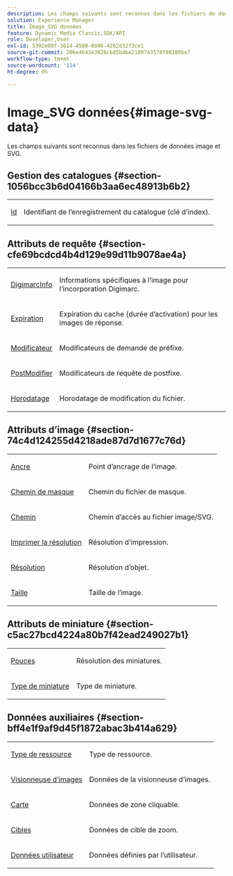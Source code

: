```yaml
---
description: Les champs suivants sont reconnus dans les fichiers de données image et SVG.
solution: Experience Manager
title: Image_SVG données
feature: Dynamic Media Classic,SDK/API
role: Developer,User
exl-id: 5392e08f-3614-4588-8846-4262d32f3ce1
source-git-commit: 206e4643e3926cb85b4be2189743578f88180be7
workflow-type: tm+mt
source-wordcount: '114'
ht-degree: 0%

---
```


# Image_SVG données{#image-svg-data}

Les champs suivants sont reconnus dans les fichiers de données image et SVG.

## Gestion des catalogues {#section-1056bcc3b6d04166b3aa6ec48913b6b2}

<table id="table_823F89CAD494441690D28F18005F774C"> 
 <tbody> 
  <tr> 
   <td colname="col1"> <p><span class="codeph"><a href="/help/aem-is-ir-api/is-api/image-catalog/image-serving-api-ref/c-image-catalog-reference/c-image-svg-data-reference/c-image-data-reference/r-id-cat.md" type="reference" format="dita" scope="local"> Id</a></span> </p> </td> 
   <td colname="col2"> <p>Identifiant de l’enregistrement du catalogue (clé d’index). </p> </td> 
  </tr> 
 </tbody> 
</table>

## Attributs de requête {#section-cfe69bcdcd4b4d129e99d11b9078ae4a}

<table id="table_C070C676835F49918E1B3BBF81471B09"> 
 <tbody> 
  <tr> 
   <td colname="col1"> <p><span class="codeph"><a href="../../../../../../is-api/image-catalog/image-serving-api-ref/c-image-catalog-reference/c-image-svg-data-reference/c-image-data-reference/r-digimarcinfo-cat.md#reference-4925764ed683466bb7af4b807c86f8ba" type="reference" format="dita" scope="local"> DigimarcInfo</a></span> </p> </td> 
   <td colname="col2"> <p>Informations spécifiques à l’image pour l’incorporation Digimarc. </p> </td> 
  </tr> 
  <tr> 
   <td colname="col1"> <p><span class="codeph"><a href="../../../../../../is-api/image-catalog/image-serving-api-ref/c-image-catalog-reference/c-image-svg-data-reference/c-image-data-reference/r-expiration-cat.md#reference-a7afd668ecbb4d2da65d86259aa6a28a" type="reference" format="dita" scope="local"> Expiration</a></span> </p> </td> 
   <td colname="col2"> <p>Expiration du cache (durée d’activation) pour les images de réponse. </p> </td> 
  </tr> 
  <tr> 
   <td colname="col1"> <p><span class="codeph"><a href="/help/aem-is-ir-api/is-api/image-catalog/image-serving-api-ref/c-image-catalog-reference/c-image-svg-data-reference/c-image-data-reference/r-modifier-cat.md" type="reference" format="dita" scope="local"> Modificateur</a> </span> </p> </td> 
   <td colname="col2"> <p>Modificateurs de demande de préfixe. </p> </td> 
  </tr> 
  <tr> 
   <td colname="col1"> <p><span class="codeph"><a href="/help/aem-is-ir-api/is-api/image-catalog/image-serving-api-ref/c-image-catalog-reference/c-image-svg-data-reference/c-image-data-reference/r-postmodifier-cat.md" type="reference" format="dita" scope="local"> PostModifier</a> </span> </p> </td> 
   <td colname="col2"> <p>Modificateurs de requête de postfixe. </p> </td> 
  </tr> 
  <tr> 
   <td colname="col1"> <p><span class="codeph"><a href="../../../../../../is-api/image-catalog/image-serving-api-ref/c-image-catalog-reference/c-image-svg-data-reference/c-image-data-reference/r-timestamp-cat.md#reference-59a27b72f4cb4a53a3baba83214c4ded" type="reference" format="dita" scope="local"> Horodatage</a></span> </p> </td> 
   <td colname="col2"> <p>Horodatage de modification du fichier. </p> </td> 
  </tr> 
 </tbody> 
</table>

## Attributs d’image {#section-74c4d124255d4218ade87d7d1677c76d}

<table id="table_F2A33C2EB17A4EACB00DDEF7FB1BB0D4"> 
 <tbody> 
  <tr> 
   <td colname="col1"> <p><span class="codeph"><a href="/help/aem-is-ir-api/is-api/image-catalog/image-serving-api-ref/c-image-catalog-reference/c-image-svg-data-reference/c-image-data-reference/r-anchor-cat.md" type="reference" format="dita" scope="local"> Ancre</a></span> </p> </td> 
   <td colname="col2"> <p>Point d’ancrage de l’image. </p> </td> 
  </tr> 
  <tr> 
   <td colname="col1"> <p><span class="codeph"><a href="/help/aem-is-ir-api/is-api/image-catalog/image-serving-api-ref/c-image-catalog-reference/c-image-svg-data-reference/c-image-data-reference/r-maskpath-cat.md" type="reference" format="dita" scope="local"> Chemin de masque</a></span> </p> </td> 
   <td colname="col2"> <p>Chemin du fichier de masque. </p> </td> 
  </tr> 
  <tr> 
   <td colname="col1"> <p><span class="codeph"><a href="/help/aem-is-ir-api/is-api/image-catalog/image-serving-api-ref/c-image-catalog-reference/c-image-svg-data-reference/c-image-data-reference/r-path-cat.md" type="reference" format="dita" scope="local"> Chemin</a></span> </p> </td> 
   <td colname="col2"> <p>Chemin d’accès au fichier image/SVG. </p> </td> 
  </tr> 
  <tr> 
   <td colname="col1"> <p><span class="codeph"><a href="../../../../../../is-api/image-catalog/image-serving-api-ref/c-image-catalog-reference/c-image-svg-data-reference/c-image-data-reference/r-printresolution-cat.md#reference-4ebb2e136995470b84b7c5e10cb8e5f5" type="reference" format="dita" scope="local"> Imprimer la résolution</a></span> </p> </td> 
   <td colname="col2"> <p>Résolution d’impression. </p> </td> 
  </tr> 
  <tr> 
   <td colname="col1"> <p><span class="codeph"><a href="../../../../../../is-api/image-catalog/image-serving-api-ref/c-image-catalog-reference/c-image-svg-data-reference/c-image-data-reference/r-resolution-cat.md#reference-de489f5f36b64bd0831749546f8728e1" type="reference" format="dita" scope="local"> Résolution</a></span> </p> </td> 
   <td colname="col2"> <p>Résolution d’objet. </p> </td> 
  </tr> 
  <tr> 
   <td colname="col1"> <p><span class="codeph"><a href="/help/aem-is-ir-api/is-api/image-catalog/image-serving-api-ref/c-image-catalog-reference/c-image-svg-data-reference/c-image-data-reference/r-size-cat.md" type="reference" format="dita" scope="local"> Taille</a></span> </p> </td> 
   <td colname="col2"> <p>Taille de l’image. </p> </td> 
  </tr> 
 </tbody> 
</table>

## Attributs de miniature {#section-c5ac27bcd4224a80b7f42ead249027b1}

<table id="table_E07909B6C16F4D9686ADA381A4178E25"> 
 <tbody> 
  <tr> 
   <td colname="col1"> <p><span class="codeph"><a href="../../../../../../is-api/image-catalog/image-serving-api-ref/c-image-catalog-reference/c-image-svg-data-reference/c-image-data-reference/r-thumbres-cat.md#reference-eedb9991397347c3bed5bd0a785c4c69" type="reference" format="dita" scope="local"> Pouces</a></span> </p> </td> 
   <td colname="col2"> <p>Résolution des miniatures. </p> </td> 
  </tr> 
  <tr> 
   <td colname="col1"> <p><span class="codeph"><a href="../../../../../../is-api/image-catalog/image-serving-api-ref/c-image-catalog-reference/c-image-svg-data-reference/c-image-data-reference/r-thumbtype-cat.md#reference-41149ddffc8749cba2f8d9c8e2611e03" type="reference" format="dita" scope="local"> Type de miniature</a></span> </p> </td> 
   <td colname="col2"> <p>Type de miniature. </p> </td> 
  </tr> 
 </tbody> 
</table>

## Données auxiliaires {#section-bff4e1f9af9d45f1872abac3b414a629}

<table id="table_B6A9A702F533494E85CEC1AD42EC728A"> 
 <tbody> 
  <tr> 
   <td colname="col1"> <p><span class="codeph"><a href="/help/aem-is-ir-api/is-api/image-catalog/image-serving-api-ref/c-image-catalog-reference/c-image-svg-data-reference/c-image-data-reference/r-assettype-cat.md" type="reference" format="dita" scope="local"> Type de ressource</a></span> </p> </td> 
   <td colname="col2"> <p>Type de ressource. </p> </td> 
  </tr> 
  <tr> 
   <td colname="col1"> <p><span class="codeph"><a href="/help/aem-is-ir-api/is-api/image-catalog/image-serving-api-ref/c-image-catalog-reference/c-image-svg-data-reference/c-image-data-reference/r-imageset-cat.md" type="reference" format="dita" scope="local"> Visionneuse d’images</a></span> </p> </td> 
   <td colname="col2"> <p>Données de la visionneuse d’images. </p> </td> 
  </tr> 
  <tr> 
   <td colname="col1"> <p><span class="codeph"><a href="/help/aem-is-ir-api/is-api/image-catalog/image-serving-api-ref/c-image-catalog-reference/c-image-svg-data-reference/c-image-data-reference/r-map-cat.md" type="reference" format="dita" scope="local"> Carte</a></span> </p> </td> 
   <td colname="col2"> <p>Données de zone cliquable. </p> </td> 
  </tr> 
  <tr> 
   <td colname="col1"> <p><span class="codeph"><a href="/help/aem-is-ir-api/is-api/image-catalog/image-serving-api-ref/c-image-catalog-reference/c-image-svg-data-reference/c-image-data-reference/r-targets-cat.md" type="reference" format="dita" scope="local"> Cibles</a></span> </p> </td> 
   <td colname="col2"> <p>Données de cible de zoom. </p> </td> 
  </tr> 
  <tr> 
   <td colname="col1"> <p><span class="codeph"><a href="/help/aem-is-ir-api/is-api/image-catalog/image-serving-api-ref/c-image-catalog-reference/c-image-svg-data-reference/c-image-data-reference/r-userdata-cat.md" type="reference" format="dita" scope="local"> Données utilisateur</a></span> </p> </td> 
   <td colname="col2"> <p>Données définies par l’utilisateur. </p> </td> 
  </tr> 
 </tbody> 
</table>
